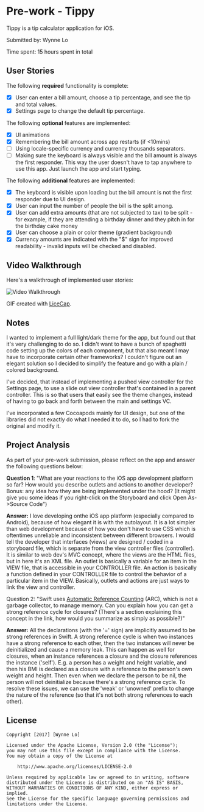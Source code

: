 # Pre-work - Tippy

Tippy is a tip calculator application for iOS.

Submitted by: Wynne Lo

Time spent: 15 hours spent in total

## User Stories

The following **required** functionality is complete:

* [x] User can enter a bill amount, choose a tip percentage, and see the tip and total values.
* [x] Settings page to change the default tip percentage.

The following **optional** features are implemented:
* [x] UI animations
* [x] Remembering the bill amount across app restarts (if <10mins)
* [ ] Using locale-specific currency and currency thousands separators.
* [ ] Making sure the keyboard is always visible and the bill amount is always the first responder. This way the user doesn't have to tap anywhere to use this app. Just launch the app and start typing.

The following **additional** features are implemented:

- [x] The keyboard is visible upon loading but the bill amount is not the first responder due to UI design.
- [x] User can input the number of people the bill is the split among.
- [x] User can add extra amounts (that are not subjected to tax) to be split - for example, if they are attending a birthday dinner and they pitch in for the birthday cake money
- [x] User can choose a plain or color theme (gradient background)
- [x] Currency amounts are indicated with the "$" sign for improved readability - invalid inputs will be checked and disabled.

## Video Walkthrough 

Here's a walkthrough of implemented user stories:

<img src='http://i.imgur.com/O0HoQYa.gif' title='Video Walkthrough' width='' alt='Video Walkthrough' />

GIF created with [LiceCap](http://www.cockos.com/licecap/).

## Notes

I wanted to implement a full light/dark theme for the app, but found out that it's very challenging to do so. I didn't want to have a bunch of spaghetti code setting up the colors of each component, but that also meant I may have to incorporate certain other frameworks? I couldn't figure out an elegant solution so I decided to simplify the feature and go with a plain / colored background.

I've decided, that instead of implementing a pushed view controller for the Settings page, to use a slide out view controller that's contained in a parent controller. This is so that users that easily see the theme changes, instead of having to go back and forth between the main and settings VC.

I've incorporated a few Cocoapods mainly for UI design, but one of the libraries did not exactly do what I needed it to do, so I had to fork the original and modify it.

## Project Analysis

As part of your pre-work submission, please reflect on the app and answer the following questions below:

**Question 1**: "What are your reactions to the iOS app development platform so far? How would you describe outlets and actions to another developer? Bonus: any idea how they are being implemented under the hood? (It might give you some ideas if you right-click on the Storyboard and click Open As->Source Code")

**Answer:** I love developing onthe iOS app platform (especially compared to Android), because of how elegant it is with the autolayout. It is a lot simpler than web development because of how you don't have to use CSS which is oftentimes unreliable and inconsistent between different browsers.
I would tell the developer that interfaces (views) are designed / coded in a storyboard file, which is separate from the view controller files (controller). It is similar to web dev's MVC concept, where the views are the HTML files, but in here it's an XML file. An outlet is basically a variable for an item in the VIEW file, that is accessible in your CONTROLLER file. An action is basically a function defined in your CONTROLLER file to control the behavior of a particular item in the VIEW. Basically, outlets and actions are just ways to link the view and controller.

Question 2: "Swift uses [Automatic Reference Counting](https://developer.apple.com/library/content/documentation/Swift/Conceptual/Swift_Programming_Language/AutomaticReferenceCounting.html#//apple_ref/doc/uid/TP40014097-CH20-ID49) (ARC), which is not a garbage collector, to manage memory. Can you explain how you can get a strong reference cycle for closures? (There's a section explaining this concept in the link, how would you summarize as simply as possible?)"

**Answer:** All the declarations (with the '=' sign) are implicitly assumed to be strong references in Swift. A strong reference cycle is when two instances have a strong reference to each other, then the two instances will never be deinitialized and cause a memory leak.
This can happen as well for closures, when an instance references a closure and the closure references the instance ('self'). E.g. a person has a weight and height variable, and then his BMI is declared as a closure with a reference to the person's own weight and height. Then even when we declare the person to be nil, the person will not deinitialize because there's a strong reference cycle. To resolve these issues, we can use the 'weak' or 'unowned' prefix to change the nature of the reference (so that it's not both strong references to each other).


## License

    Copyright [2017] [Wynne Lo]

    Licensed under the Apache License, Version 2.0 (the "License");
    you may not use this file except in compliance with the License.
    You may obtain a copy of the License at

        http://www.apache.org/licenses/LICENSE-2.0

    Unless required by applicable law or agreed to in writing, software
    distributed under the License is distributed on an "AS IS" BASIS,
    WITHOUT WARRANTIES OR CONDITIONS OF ANY KIND, either express or implied.
    See the License for the specific language governing permissions and
    limitations under the License.